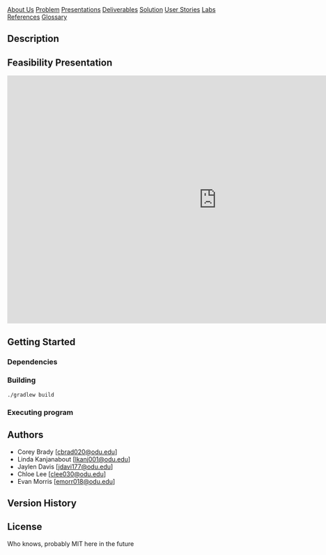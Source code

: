 <div class="button-group">
    <a href="#" class="button primary">About Us</a>
    <a href="#" class="button">Problem</a>
    <a href="#" class="button">Presentations</a>
    <a href="#" class="button">Deliverables</a>
    <a href="#" class="button">Solution</a>
    <a href="#" class="button">User Stories</a>
    <a href="#" class="button">Labs</a>
    <a href="#" class="button">References</a>
    <a href="#" class="button">Glossary</a>


</div>

## Description

## Feasibility Presentation

<iframe src="https://docs.google.com/presentation/d/e/2PACX-1vSUzKP_YQTF9A1PE2V3U93Hs58x7yRdsM36Nca5urHOIMuz61TwgfxJ6kRgNIkKqEBfmQxPETVxfTBd/embed?start=false&loop=false&delayms=3000" frameborder="0" width="960" height="569" allowfullscreen="true" mozallowfullscreen="true" webkitallowfullscreen="true"></iframe>

## Getting Started

### Dependencies


### Building

```
./gradlew build
```

### Executing program


## Authors

* Corey Brady [cbrad020@odu.edu]
* Linda Kanjanabout [lkanj001@odu.edu]
* Jaylen Davis [jdavi177@odu.edu]
* Chloe Lee [clee030@odu.edu] 
* Evan Morris [emorr018@odu.edu] 

## Version History


## License

Who knows, probably MIT here in the future

